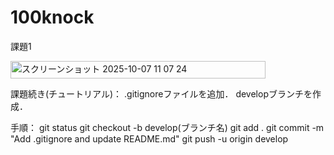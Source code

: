 # 100knock

課題1

<img width="408" height="28" alt="スクリーンショット 2025-10-07 11 07 24" src="https://github.com/user-attachments/assets/0e3101e7-1756-487e-9601-9004c28c4feb" />

課題続き(チュートリアル)：
.gitignoreファイルを追加．
developブランチを作成．

手順：
git status
git checkout -b develop(ブランチ名)
git add .
git commit -m "Add .gitignore and update README.md"
git push -u origin develop